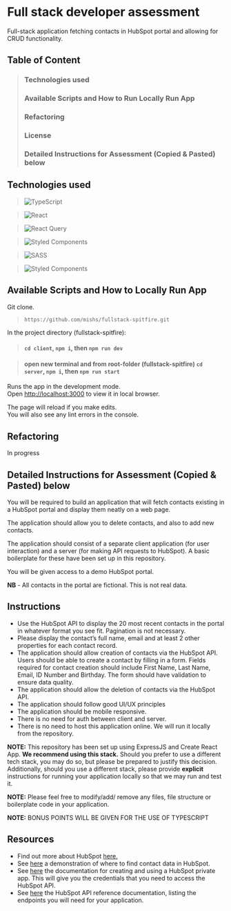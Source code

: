 # Full stack developer assessment
Full-stack application fetching contacts in HubSpot portal and allowing for CRUD functionality.

## Table of Content
> ### Technologies used
> ### Available Scripts and How to Run Locally Run App
> ### Refactoring
> ### License
> ### Detailed Instructions for Assessment (Copied & Pasted) below
    
    
## Technologies used

> ![TypeScript](https://img.shields.io/badge/typescript-%23007ACC.svg?style=for-the-badge&logo=typescript&logoColor=white)

> ![React](https://img.shields.io/badge/react-%2320232a.svg?style=for-the-badge&logo=react&logoColor=%2361DAFB) 

> ![React Query](https://img.shields.io/badge/-React%20Query-FF4154?style=for-the-badge&logo=react%20query&logoColor=white)

> <img alt="Styled Components" src="https://shields.io/badge/Material-UI-3178C6?logo=Material-UI&logoColor=FFF&style=flat-square"/>

> <img alt="SASS" src="https://img.shields.io/badge/formik%20-hotpink.svg?&style=for-the-badge&logo=formik&logoColor=white"/>

> <img alt="Styled Components" src="https://img.shields.io/badge/styled--components-DB7093?style=for-the-badge&logo=styled-components&logoColor=white"/> 


## Available Scripts and How to Locally Run App

Git clone.
> ```https://github.com/mishs/fullstack-spitfire.git```


In the project directory (fullstack-spitfire):

>   #### `cd client`, `npm i`, then `npm run dev`

>   #### open new terminal and from root-folder (fullstack-spitfire) `cd server`, `npm i`, then `npm run start`

Runs the app in the development mode.\
Open [http://localhost:3000](http://localhost:3000) to view it in local browser.

The page will reload if you make edits.\
You will also see any lint errors in the console.


## Refactoring
In progress


## Detailed Instructions for Assessment (Copied & Pasted) below

You will be required to build an application that will fetch contacts existing in a HubSpot portal and display them neatly on a web page.

The application should allow you to delete contacts, and also to add new contacts.

The application should consist of a separate client application (for user interaction) and a server (for making API requests to HubSpot). A basic boilerplate for these have been set up in this repository.

You will be given access to a demo HubSpot portal.

**NB** - All contacts in the portal are fictional. This is not real data.

## Instructions

- Use the HubSpot API to display the 20 most recent contacts in the portal in whatever format you see fit. Pagination is not necessary.
- Please display the contact’s full name, email and at least 2 other properties for each contact record.
- The application should allow creation of contacts via the HubSpot API. Users should be able to create a contact by filling in a form. Fields required for contact creation should include First Name, Last Name, Email, ID Number and Birthday. The form should have validation to ensure data quality.
- The application should allow the deletion of contacts via the HubSpot API.
- The application should follow good UI/UX principles
- The application should be mobile responsive.
- There is no need for auth between client and server.
- There is no need to host this application online. We will run it locally from the repository.

**NOTE:** This repository has been set up using ExpressJS and Create React App. **We recommend using this stack.** Should you prefer to use a different tech stack, you may do so, but please be prepared to justify this decision. Additionally, should you use a different stack, please provide **explicit** instructions for running your application locally so that we may run and test it.

**NOTE:** Please feel free to modify/add/ remove any files, file structure or boilerplate code in your application.

**NOTE:** BONUS POINTS WILL BE GIVEN FOR THE USE OF TYPESCRIPT

## Resources

- Find out more about HubSpot [here.](https://www.hubspot.com/)
- See [here](https://share.vidyard.com/watch/j25JPpN8TitttgZiXy7Ynu?) a demonstration of where to find contact data in HubSpot.
- See [here](https://developers.hubspot.com/docs/api/private-apps) the documentation for creating and using a HubSpot private app. This will give you the credentials that you need to access the HubSpot API.
- See [here](https://developers.hubspot.com/docs/api/overview) the HubSpot API reference documentation, listing the endpoints you will need for your application.
